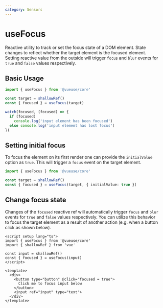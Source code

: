 ```yaml
---
category: Sensors
---
```


# useFocus

Reactive utility to track or set the focus state of a DOM element. State changes to reflect whether the target element is the focused element. Setting reactive value from the outside will trigger `focus` and `blur` events for `true` and `false` values respectively.

## Basic Usage

```ts
import { useFocus } from '@vueuse/core'

const target = shallowRef()
const { focused } = useFocus(target)

watch(focused, (focused) => {
  if (focused)
    console.log('input element has been focused')
  else console.log('input element has lost focus')
})
```

## Setting initial focus

To focus the element on its first render one can provide the `initialValue` option as `true`. This will trigger a `focus` event on the target element.

```ts
import { useFocus } from '@vueuse/core'

const target = shallowRef()
const { focused } = useFocus(target, { initialValue: true })
```

## Change focus state

Changes of the `focused` reactive ref will automatically trigger `focus` and `blur` events for `true` and `false` values respectively. You can utilize this behavior to focus the target element as a result of another action (e.g. when a button click as shown below).

```vue
<script setup lang="ts">
import { useFocus } from '@vueuse/core'
import { shallowRef } from 'vue'

const input = shallowRef()
const { focused } = useFocus(input)
</script>

<template>
  <div>
    <button type="button" @click="focused = true">
      Click me to focus input below
    </button>
    <input ref="input" type="text">
  </div>
</template>
```
